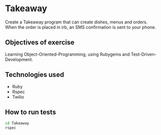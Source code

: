 Takeaway
===
Create a Takeaway program that can create dishes, menus and orders. When the order is placed in irb, an SMS confirmation is sent to your phone.

Objectives of exercise
----
Learning Object-Oriented-Programming, using Rubygems and Test-Driven-Development.

Technologies used
----
- Ruby
- Rspec
- Twilio

How to run tests
----
```sh
cd Takeaway
rspec
```
